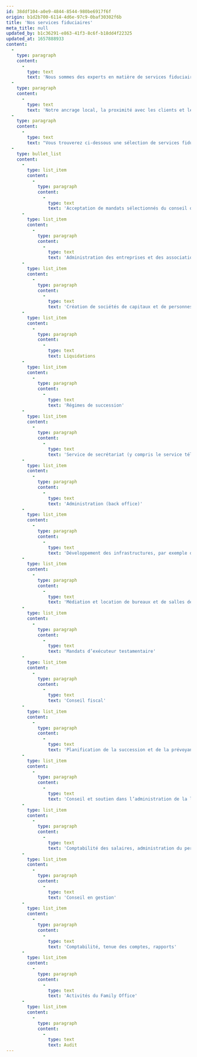 ```yaml
---
id: 38ddf104-a0e9-4844-8544-980be6917f6f
origin: b1d2b700-6114-4d6e-97c9-0baf30302f6b
title: 'Nos services fiduciaires'
meta_title: null
updated_by: b1c36291-e863-41f3-8c6f-b18dd4f22325
updated_at: 1657888933
content:
  -
    type: paragraph
    content:
      -
        type: text
        text: 'Nous sommes des experts en matière de services fiduciaires. Nos employés sont tous hautement qualifiés et nous avons également accès à un excellent réseau de partenaires. La formation continue de nos employés garantit une qualité élevée et constante des services de conseil. Nous comptons parmi nos clients des petites et moyennes entreprises ainsi que des particuliers, auxquels nous apportons des solutions sur mesure pour tous les besoins.'
  -
    type: paragraph
    content:
      -
        type: text
        text: 'Notre ancrage local, la proximité avec les clients et les bonnes relations avec les autorités sont très importants pour nous. Cela nous permet de prendre en compte les préoccupations et les souhaits individuels de nos clients dans la planification et l’exécution de chaque mandat. Non seulement dans des circonstances normales, mais aussi en temps de crise.'
  -
    type: paragraph
    content:
      -
        type: text
        text: "Vous trouverez ci-dessous une sélection de services fiduciaires que nous vous proposons\_:"
  -
    type: bullet_list
    content:
      -
        type: list_item
        content:
          -
            type: paragraph
            content:
              -
                type: text
                text: 'Acceptation de mandats sélectionnés du conseil d’administration, de la direction ou du conseil de fondation'
      -
        type: list_item
        content:
          -
            type: paragraph
            content:
              -
                type: text
                text: 'Administration des entreprises et des associations'
      -
        type: list_item
        content:
          -
            type: paragraph
            content:
              -
                type: text
                text: 'Création de sociétés de capitaux et de personnes'
      -
        type: list_item
        content:
          -
            type: paragraph
            content:
              -
                type: text
                text: Liquidations
      -
        type: list_item
        content:
          -
            type: paragraph
            content:
              -
                type: text
                text: 'Régimes de succession'
      -
        type: list_item
        content:
          -
            type: paragraph
            content:
              -
                type: text
                text: 'Service de secrétariat (y compris le service téléphonique)'
      -
        type: list_item
        content:
          -
            type: paragraph
            content:
              -
                type: text
                text: 'Administration (back office)'
      -
        type: list_item
        content:
          -
            type: paragraph
            content:
              -
                type: text
                text: 'Développement des infrastructures, par exemple dans le cas des start-ups ou des implantations (prise en charge des services internes ou des travaux de logistique)'
      -
        type: list_item
        content:
          -
            type: paragraph
            content:
              -
                type: text
                text: 'Médiation et location de bureaux et de salles de conférence'
      -
        type: list_item
        content:
          -
            type: paragraph
            content:
              -
                type: text
                text: 'Mandats d’exécuteur testamentaire'
      -
        type: list_item
        content:
          -
            type: paragraph
            content:
              -
                type: text
                text: 'Conseil fiscal'
      -
        type: list_item
        content:
          -
            type: paragraph
            content:
              -
                type: text
                text: 'Planification de la succession et de la prévoyance'
      -
        type: list_item
        content:
          -
            type: paragraph
            content:
              -
                type: text
                text: 'Conseil et soutien dans l’administration de la loi sur le blanchiment d’argent'
      -
        type: list_item
        content:
          -
            type: paragraph
            content:
              -
                type: text
                text: 'Comptabilité des salaires, administration du personnel et droit du travail'
      -
        type: list_item
        content:
          -
            type: paragraph
            content:
              -
                type: text
                text: 'Conseil en gestion'
      -
        type: list_item
        content:
          -
            type: paragraph
            content:
              -
                type: text
                text: 'Comptabilité, tenue des comptes, rapports'
      -
        type: list_item
        content:
          -
            type: paragraph
            content:
              -
                type: text
                text: 'Activités du Family Office'
      -
        type: list_item
        content:
          -
            type: paragraph
            content:
              -
                type: text
                text: Audit
---
```


